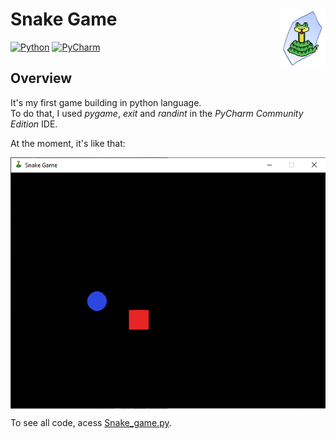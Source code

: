 # Snake Game <img src='Extra/Logo_removebg.png' align="right" /></a>
<!-- badges: start -->
[![Python](https://img.shields.io/badge/Python-3776AB?style=for-the-badge&logo=python&logoColor=white)]([https://img.shields.io/badge/Python-3776AB?style=for-the-badge&logo=python&logoColor=white](https://www.python.org/))
[![PyCharm](https://img.shields.io/badge/PyCharm-000000.svg?&style=for-the-badge&logo=PyCharm&logoColor=white)](https://www.jetbrains.com/pycharm/)

<!-- badges: end -->

## Overview

It's my first game building in python language.\
To do that, I used *pygame*, *exit* and *randint* in the *PyCharm Community Edition* IDE.

At the moment, it's like that: 

<img src='Extra/Game_now.png' align="center" /></a>

To see all code, acess [Snake_game.py](https://github.com/felipe179971/Snake_Game/blob/master/Snake_game.py).
